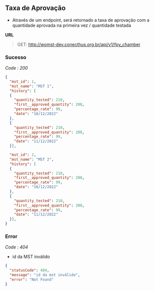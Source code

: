 
## Taxa de Aprovação
- Através de um endpoint, será retornado a taxa de aprovação com a quantidade aprovada na primeira vez / quantidade testada

**URL**
>GET: http://womst-dev.conecthus.org.br/api/v1/fpy_chamber

### Sucesso
*Code : 200*
```json
{
  "mst_id": 1,
  "mst_name": "MST 1",
  "history": [
  {
    "quantity_tested": 210,
    "first__approved_quantity": 208,
    "percentage_rate": 99,
    "date": "10/12/2022"
  },
  {
    "quantity_tested": 210,
    "first__approved_quantity": 208,
    "percentage_rate": 99,
    "date": "11/12/2022"
  }],

  "mst_id": 2,
  "mst_name": "MST 2",
  "history": [
  {
    "quantity_tested": 210,
    "first__approved_quantity": 208,
    "percentage_rate": 99,
    "date": "10/12/2022"
  },
  {
    "quantity_tested": 210,
    "first__approved_quantity": 208,
    "percentage_rate": 99,
    "date": "11/12/2022"
  }],
}
```



### Error
*Code : 404*
* id da MST inválido

```json
{
  "statusCode": 404,
  "message": "id da mst inválido",
  "error": "Not Found"
}
```